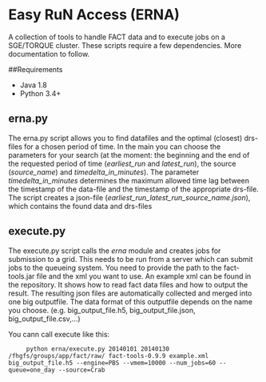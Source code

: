 # Easy RuN Access (ERNA)
A collection of tools to handle FACT data and to execute jobs on a SGE/TORQUE cluster.
These scripts require a few dependencies. More documentation to follow.

##Requirements

  - Java 1.8
  - Python 3.4+


## erna.py
The erna.py script allows you to find datafiles and the optimal (closest) drs-files for a chosen period of time.
In the main you can choose the parameters for your search (at the moment: the beginning and the end of the requested period of time (*earliest_run* and *latest_run*), the source (*source_name*) and *timedelta_in_minutes*).
The parameter *timedelta_in_minutes* determines the maximum allowed time lag between the timestamp of the data-file and the timestamp of the appropriate drs-file.
The script creates a json-file (*earliest_run_latest_run_source_name.json*), which contains the found data and drs-files


## execute.py

The execute.py script calls the *erna* module and creates jobs for submission to a grid. This needs to be run from a server which can submit jobs to the queueing
system. You need to provide the path to the fact-tools.jar file and the xml you want to use.
An example xml can be found in the repository. It shows how to read fact data files and how to output the result. The resulting json files are automatically collected and merged into one big outputfile. The data format of this outputfile depends on the name you choose. (e.g. big_output_file.h5, big_output_file.json, big_output_file.csv,...)

You cann call execute like this:

         python erna/execute.py 20140101 20140130 /fhgfs/groups/app/fact/raw/ fact-tools-0.9.9 example.xml big_output_file.h5 --engine=PBS --vmem=10000 --num_jobs=60 --queue=one_day --source=Crab
